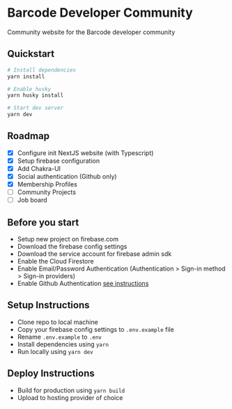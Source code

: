 # Barcode Developer Community

Community website for the Barcode developer community

## Quickstart

```sh
# Install dependencies
yarn install

# Enable husky
yarn husky install

# Start dev server
yarn dev
```

## Roadmap

- [x] Configure init NextJS website (with Typescript)
- [x] Setup firebase configuration
- [x] Add Chakra-UI
- [x] Social authentication (Github only)
- [x] Membership Profiles
- [ ] Community Projects
- [ ] Job board

## Before you start

- Setup new project on firebase.com
- Download the firebase config settings
- Download the service account for firebase admin sdk
- Enable the Cloud Firestore
- Enable Email/Password Authentication (Authentication > Sign-in method > Sign-in providers)
- Enable Github Authentication [see instructions](https://firebase.google.com/docs/auth/web/github-auth?authuser=0)

## Setup Instructions

- Clone repo to local machine
- Copy your firebase config settings to `.env.example` file
- Rename `.env.example` to `.env`
- Install dependencies using `yarn`
- Run locally using `yarn dev`

## Deploy Instructions

- Build for production using `yarn build`
- Upload to hosting provider of choice
